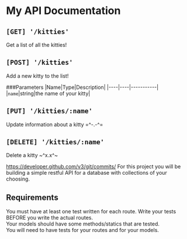 # My API Documentation

## `[GET] '/kitties'`
Get a list of all the kitties!

## `[POST] '/kitties'`
Add a new kitty to the list!

###Parameters
|Name|Type|Description|
|----|----|-----------|
|`name`|string|the name of your kitty|

## `[PUT] '/kitties/:name'`
Update information about a kitty =^-.-^=

## `[DELETE] '/kitties/:name'`
Delete a kitty ~^x.x^~




https://developer.github.com/v3/git/commits/
For this project you will be building a simple restful API for a database with collections of your choosing.

## Requirements
 
You must have at least one test written for each route.  Write your tests BEFORE you write the actual routes.  
Your models should have some methods/statics that are tested.  
You will need to have tests for your routes and for your models.  
